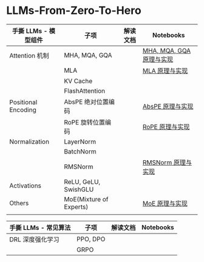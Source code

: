 # LLMs-From-Zero-To-Hero


| 手撕 LLMs - 模型组件 | 子项                    | 解读文档 | Notebooks                                                       |
| -------------------- | ----------------------- | -------- | --------------------------------------------------------------- |
| Attention 机制       | MHA, MQA, GQA           |          | [MHA, MQA, GQA 原理与实现](module/attentions/MHA_MQA_GQA.ipynb) |
|                      | MLA                     |          | [MLA 原理与实现](module/attentions/MLA.ipynb)                   |
|                      | KV Cache                |          |                                                                 |
|                      | FlashAttention          |          |                                                                 |
| Positional Encoding  | AbsPE 绝对位置编码      |          | [AbsPE 原理与实现](module/positional_encoding/abspe.ipynb)      |
|                      | RoPE 旋转位置编码       |          | [RoPE 原理与实现](module/positional_encoding/rope.ipynb)        |
| Normalization        | LayerNorm               |          |                                                                 |
|                      | BatchNorm               |          |                                                                 |
|                      | RMSNorm                 |          | [RMSNorm 原理与实现](module/nomalization/rms_norm.py)           |
| Activations          | ReLU, GeLU, SwishGLU    |          |                                                                 |
| Others               | MoE(Mixture of Experts) |          | [MoE 原理与实现](module/others/MoE.ipynb)                       |
|                      |                         |          |                                                                 |


| 手撕 LLMs - 常见算法 | 子项     | 解读文档 | Notebooks |
| -------------------- | -------- | -------- | --------- |
| DRL 深度强化学习     | PPO, DPO |          |           |
|                      | GRPO     |          |           |
